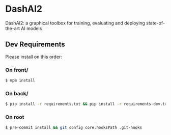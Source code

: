 # DashAI2
DashAI2: a graphical toolbox for training, evaluating and deploying state-of-the-art AI models

## Dev Requirements

Please install on this order:

### On front/

```bash
$ npm install
```

### On back/

```bash
$ pip install -r requirements.txt && pip install -r requirements-dev.txt
```

### On root

```bash
$ pre-commit install && git config core.hooksPath .git-hooks
```
